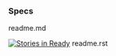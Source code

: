 ### Specs ###

readme.md

[![Stories in Ready](https://badge.waffle.io/kaseymccormick/omaha_slam.png?label=ready&title=Ready)](http://waffle.io/kaseymccormick/omaha_slam)
readme.rst

